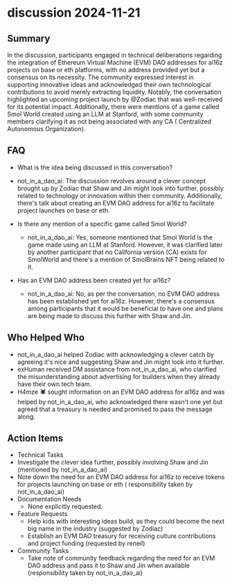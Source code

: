 # discussion 2024-11-21

## Summary

In the discussion, participants engaged in technical deliberations regarding the integration of Ethereum Virtual
Machine (EVM) DAO addresses for ai16z projects on base or eth platforms, with no address provided yet but a consensus on
its necessity. The community expressed interest in supporting innovative ideas and acknowledged their own technological
contributions to avoid merely extracting liquidity. Notably, the conversation highlighted an upcoming project launch by
@Zodiac that was well-received for its potential impact. Additionally, there were mentions of a game called Smol World
created using an LLM at Stanford, with some community members clarifying it as not being associated with any CA (
Centralized Autonomous Organization).

## FAQ

- What is the idea being discussed in this conversation?
- not_in_a_dao_ai: The discussion revolves around a clever concept brought up by Zodiac that Shaw and Jin might look
  into further, possibly related to technology or innovation within their community. Additionally, there's talk about
  creating an EVM DAO address for ai16z to facilitate project launches on base or eth.

- Is there any mention of a specific game called Smol World?

    - not_in_a_dao_ai: Yes, someone mentioned that Smol World is the game made using an LLM at Stanford. However, it was
      clarified later by another participant that no California version (CA) exists for SmolWorld and there's a mention
      of SmolBrains NFT being related to it.

- Has an EVM DAO address been created yet for ai16z?
    - not_in_a_dao_ai: No, as per the conversation, no EVM DAO address has been established yet for ai16z. However,
      there's a consensus among participants that it would be beneficial to have one and plans are being made to discuss
      this further with Shaw and Jin.

## Who Helped Who

- not_in_a_dao_ai helped Zodiac with acknowledging a clever catch by agreeing it's nice and suggesting Shaw and Jin
  might look into it further.
- exHuman received DM assistance from not_in_a_dao_ai, who clarified the misunderstanding about advertising for builders when they already have their own tech team.
- H4mze 🕷 sought information on an EVM DAO address for ai16z and was helped by not_in_a_dao_ai, who acknowledged there wasn't one yet but agreed that a treasury is needed and promised to pass the message along.

## Action Items

- Technical Tasks
- Investigate the clever idea further, possibly involving Shaw and Jin (mentioned by not_in_a_dao_ai)
- Note down the need for an EVM DAO address for ai16z to receive tokens for projects launching on base or eth (
  responsibility taken by not_in_a_dao_ai)
- Documentation Needs
    - None explicitly requested.
- Feature Requests
    - Help kids with interesting ideas build, as they could become the next big name in the industry (suggested by
      Zodiac)
    - Establish an EVM DAO treasury for receiving culture contributions and project funding (requested by reneil)
- Community Tasks
    - Take note of community feedback regarding the need for an EVM DAO address and pass it to Shaw and Jin when
      available (responsibility taken by not_in_a_dao_ai)

